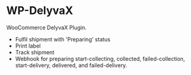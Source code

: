 # WP-DelyvaX

WooCommerce DelyvaX Plugin. 
- Fulfil shipment with 'Preparing' status
- Print label
- Track shipment
- Webhook for preparing start-collecting, collected, failed-collection, start-delivery, delivered, and failed-delivery.
